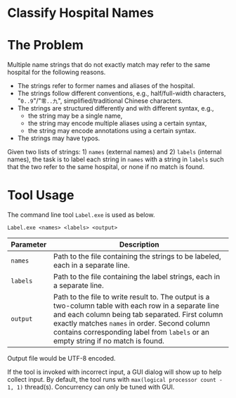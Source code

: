 # Classify Hospital Names

# The Problem
Multiple name strings that do not exactly match may refer to the same hospital for the following reasons.
* The strings refer to former names and aliases of the hospital.
* The strings follow different conventions, e.g., half/full-width characters, "`0..9`"/"`零..九`", simplified/traditional Chinese characters.
* The strings are structured differently and with different syntax, e.g.,
  - the string may be a single name,
  - the string may encode multiple aliases using a certain syntax,
  - the string may encode annotations using a certain syntax.
* The strings may have typos.

Given two lists of strings: 1) `names` (external names) and 2) `labels` (internal names), the task is to label each string in `names` with a string in `labels` such that the two refer to the same hospital, or none if no match is found.

# Tool Usage
The command line tool `Label.exe` is used as below.

~~~
Label.exe <names> <labels> <output>
~~~

|Parameter|Description|
|---|---|
|`names`|Path to the file containing the strings to be labeled, each in a separate line.|
|`labels`|Path to the file containing the label strings, each in a separate line.|
|`output`|Path to the file to write result to. The output is a two-column table with each row in a separate line and each column being tab separated. First column exactly matches `names` in order. Second column contains corresponding label from `labels` or an empty string if no match is found.|

Output file would be UTF-8 encoded.

If the tool is invoked with incorrect input, a GUI dialog will show up to help collect input. By default, the tool runs with `max(logical processor count - 1, 1)` thread(s). Concurrency can only be tuned with GUI.
